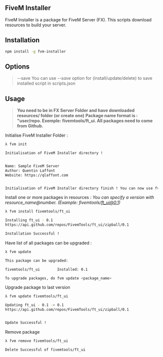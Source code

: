 FiveM Installer
--------------
FiveM Installer is a package for FiveM Server (FX). This scripts download resources to build your server.

Installation
--------------

```sh
npm install -g fvm-installer
```

Options
--------------
> --save
> You can use *--save* option for (install/update/delete) to save installed script in scripts.json 


Usage
--------------
> **You need to be in FX Server Folder and have downloaded resources/ folder (or create one)**
> **Package name format is : "user/repo. Exemple: fivemtools/ft_ui. All packages need to come from Github.**



Initialise FiveM Installer Folder :

```sh
λ fvm init

Initialisation of FiveM Installer directory !


Name: Sample FiveM Server
Author: Quentin Laffont
Website: https://qlaffont.com


Initialisation of FiveM Installer directory finish ! You can now use fvm installer.
```


Install one or more packages in resources :
*You can specify a version with resource_name@number. (Example: fivemtools/ft_ui@0.1)*

```sh
λ fvm install fivemtools/ft_ui

Installing ft_ui - 0.1
https://api.github.com/repos/FivemTools/ft_ui/zipball/0.1

Installation Successful !
```


Have list of all packages can be upgraded :

```sh
λ fvm update

This package can be upgraded:

fivemtools/ft_ui        Installed: 0.1

To upgrade packages, do fvm update <package_name>

```


Upgrade package to last version

```sh
λ fvm update fivemtools/ft_ui

Updating ft_ui - 0.1 -> 0.1
https://api.github.com/repos/FivemTools/ft_ui/zipball/0.1


Update Successful !

```

Remove package

```sh
λ fvm remove fivemtools/ft_ui

Delete Successful of fivemtools/ft_ui

```
